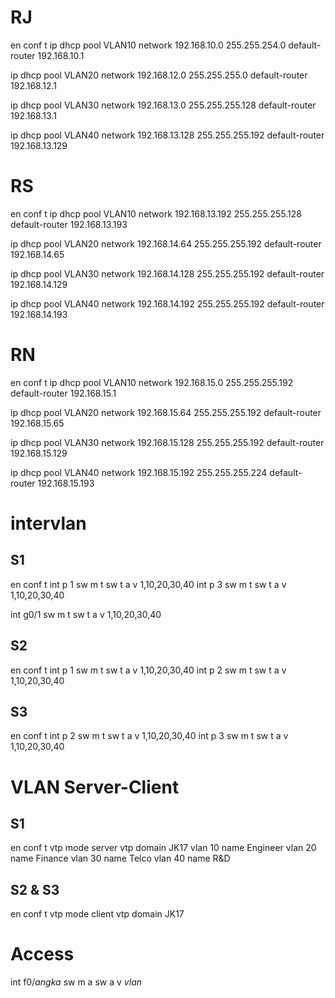 # RJ
en
conf t
ip dhcp pool VLAN10
network 192.168.10.0 255.255.254.0
default-router 192.168.10.1

ip dhcp pool VLAN20
network 192.168.12.0 255.255.255.0
default-router 192.168.12.1

ip dhcp pool VLAN30
network 192.168.13.0 255.255.255.128
default-router 192.168.13.1

ip dhcp pool VLAN40
network 192.168.13.128 255.255.255.192
default-router 192.168.13.129
# RS
en
conf t
ip dhcp pool VLAN10
network 192.168.13.192 255.255.255.128
default-router 192.168.13.193

ip dhcp pool VLAN20
network 192.168.14.64 255.255.255.192
default-router 192.168.14.65

ip dhcp pool VLAN30
network 192.168.14.128 255.255.255.192
default-router 192.168.14.129

ip dhcp pool VLAN40
network 192.168.14.192 255.255.255.192
default-router 192.168.14.193

# RN
en
conf t
ip dhcp pool VLAN10
network 192.168.15.0 255.255.255.192
default-router 192.168.15.1

ip dhcp pool VLAN20
network 192.168.15.64 255.255.255.192
default-router 192.168.15.65

ip dhcp pool VLAN30
network 192.168.15.128 255.255.255.192
default-router 192.168.15.129

ip dhcp pool VLAN40
network 192.168.15.192 255.255.255.224
default-router 192.168.15.193


# intervlan
## S1
en 
conf t
int p 1
sw m t
sw t a v 1,10,20,30,40
int p 3
sw m t
sw t a v 1,10,20,30,40

int g0/1
sw m t
sw t a v 1,10,20,30,40


## S2
en 
conf t
int p 1
sw m t
sw t a v 1,10,20,30,40
int p 2
sw m t
sw t a v 1,10,20,30,40


## S3
en 
conf t
int p 2
sw m t
sw t a v 1,10,20,30,40
int p 3
sw m t
sw t a v 1,10,20,30,40


# VLAN Server-Client
## S1
en 
conf t
vtp mode server
vtp domain JK17
vlan 10
name Engineer
vlan 20
name Finance
vlan 30
name Telco
vlan 40
name R&D


## S2 & S3
en
conf t
vtp mode client
vtp domain JK17

# Access
int f0/_angka_
sw m a
sw a v _vlan_